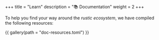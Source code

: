 +++
title = "Learn"
description = "📚 Documentation"
weight = 2
+++

To help you find your way around the *rustic ecosystem*, we have compiled the following resources:

{{ gallery(path = "doc-resources.toml") }}
